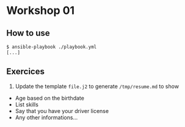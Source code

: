 # Workshop 01

## How to use

```bash
$ ansible-playbook ./playbook.yml
[...]
```

## Exercices

1. Update the template `file.j2` to generate `/tmp/resume.md` to show

- Age based on the birthdate
- List skills
- Say that you have your driver license
- Any other informations...
